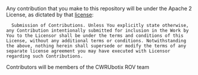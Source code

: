 Any contribution that you make to this repository will
be under the Apache 2 License, as dictated by that
[license](http://www.apache.org/licenses/LICENSE-2.0.html):

      Submission of Contributions. Unless You explicitly state otherwise, any Contribution intentionally submitted for inclusion in the Work by You to the Licensor shall be under the terms and conditions of this License, without any additional terms or conditions. Notwithstanding the above, nothing herein shall supersede or modify the terms of any separate license agreement you may have executed with Licensor regarding such Contributions.

   Contributors will be members of the CWRUbotix ROV team
